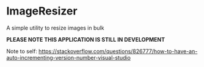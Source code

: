 # ImageResizer
A simple utility to resize images in bulk

**PLEASE NOTE THIS APPLICATION IS STILL IN DEVELOPMENT**

Note to self: https://stackoverflow.com/questions/826777/how-to-have-an-auto-incrementing-version-number-visual-studio
